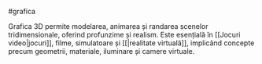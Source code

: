 #grafica 

Grafica 3D permite modelarea, animarea și randarea scenelor tridimensionale, oferind profunzime și realism. Este esențială în [[Jocuri video|jocuri]], filme, simulatoare și [[|realitate virtuală]], implicând concepte precum geometrii, materiale, iluminare și camere virtuale.